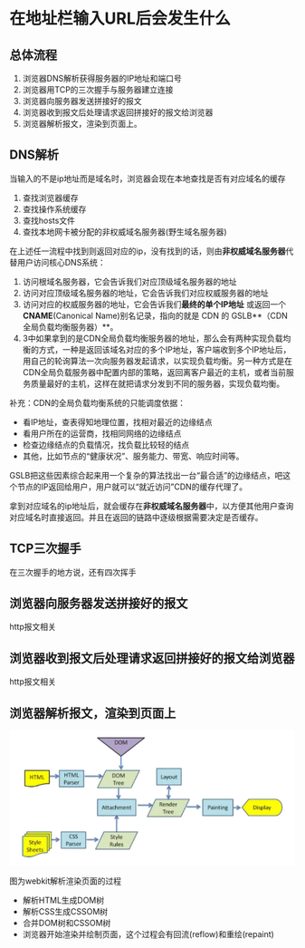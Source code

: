 # 在地址栏输入URL后会发生什么

## 总体流程

1. 浏览器DNS解析获得服务器的IP地址和端口号
2. 浏览器用TCP的三次握手与服务器建立连接
3. 浏览器向服务器发送拼接好的报文
4. 浏览器收到报文后处理请求返回拼接好的报文给浏览器
5. 浏览器解析报文，渲染到页面上。

## DNS解析

当输入的不是ip地址而是域名时，浏览器会现在本地查找是否有对应域名的缓存

1. 查找浏览器缓存
2. 查找操作系统缓存
3. 查找hosts文件
4. 查找本地网卡被分配的非权威域名服务器(野生域名服务器)

在上述任一流程中找到则返回对应的ip，没有找到的话，则由**非权威域名服务器**代替用户访问核心DNS系统：

1. 访问根域名服务器，它会告诉我们对应顶级域名服务器的地址
2. 访问对应顶级域名服务器的地址，它会告诉我们对应权威服务器的地址
3. 访问对应的权威服务器的地址，它会告诉我们**最终的单个IP地址** 或返回一个**CNAME**(Canonical Name)别名记录，指向的就是 CDN 的 GSLB**（CDN全局负载均衡服务器）**。
4. 3中如果拿到的是CDN全局负载均衡服务器的地址，那么会有两种实现负载均衡的方式，一种是返回该域名对应的多个IP地址，客户端收到多个IP地址后，用自己的轮询算法一次向服务器发起请求，以实现负载均衡。另一种方式是在CDN全局负载服务器中配置内部的策略，返回离客户最近的主机，或者当前服务质量最好的主机，这样在就把请求分发到不同的服务器，实现负载均衡。

补充：CDN的全局负载均衡系统的只能调度依据：

- 看IP地址，查表得知地理位置，找相对最近的边缘结点
- 看用户所在的运营商，找相同网络的边缘结点
- 检查边缘结点的负载情况，找负载比较轻的结点
- 其他，比如节点的“健康状况”、服务能力、带宽、响应时间等。

GSLB把这些因素综合起来用一个复杂的算法找出一台“最合适”的边缘结点，吧这个节点的IP返回给用户，用户就可以“就近访问”CDN的缓存代理了。

拿到对应域名的ip地址后，就会缓存在**非权威域名服务器**中，以方便其他用户查询对应域名时直接返回。并且在返回的链路中逐级根据需要决定是否缓存。

## TCP三次握手

在三次握手的地方说，还有四次挥手

## 浏览器向服务器发送拼接好的报文

http报文相关

## 浏览器收到报文后处理请求返回拼接好的报文给浏览器

http报文相关

## 浏览器解析报文，渲染到页面上

![解析报文渲染](./图片/解析报文渲染.png)

图为webkit解析渲染页面的过程

- 解析HTML生成DOM树
- 解析CSS生成CSSOM树
- 合并DOM树和CSSOM树
- 浏览器开始渲染并绘制页面，这个过程会有回流(reflow)和重绘(repaint)















